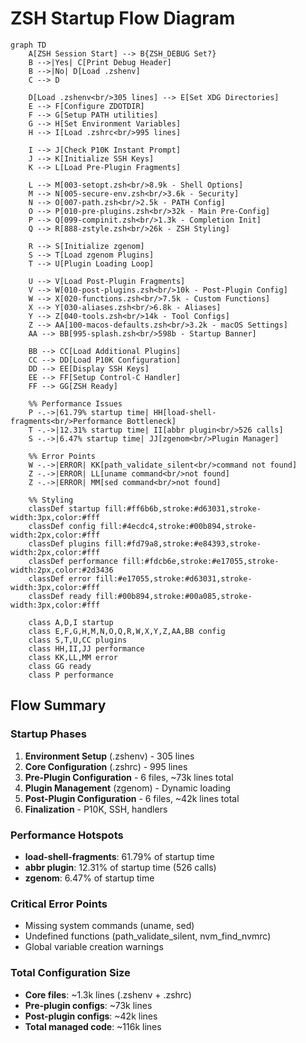 # ZSH Startup Flow Diagram

```mermaid
graph TD
    A[ZSH Session Start] --> B{ZSH_DEBUG Set?}
    B -->|Yes| C[Print Debug Header]
    B -->|No| D[Load .zshenv]
    C --> D

    D[Load .zshenv<br/>305 lines] --> E[Set XDG Directories]
    E --> F[Configure ZDOTDIR]
    F --> G[Setup PATH utilities]
    G --> H[Set Environment Variables]
    H --> I[Load .zshrc<br/>995 lines]

    I --> J[Check P10K Instant Prompt]
    J --> K[Initialize SSH Keys]
    K --> L[Load Pre-Plugin Fragments]

    L --> M[003-setopt.zsh<br/>8.9k - Shell Options]
    M --> N[005-secure-env.zsh<br/>3.6k - Security]
    N --> O[007-path.zsh<br/>2.5k - PATH Config]
    O --> P[010-pre-plugins.zsh<br/>32k - Main Pre-Config]
    P --> Q[099-compinit.zsh<br/>1.3k - Completion Init]
    Q --> R[888-zstyle.zsh<br/>26k - ZSH Styling]

    R --> S[Initialize zgenom]
    S --> T[Load zgenom Plugins]
    T --> U[Plugin Loading Loop]

    U --> V[Load Post-Plugin Fragments]
    V --> W[010-post-plugins.zsh<br/>10k - Post-Plugin Config]
    W --> X[020-functions.zsh<br/>7.5k - Custom Functions]
    X --> Y[030-aliases.zsh<br/>6.8k - Aliases]
    Y --> Z[040-tools.zsh<br/>14k - Tool Configs]
    Z --> AA[100-macos-defaults.zsh<br/>3.2k - macOS Settings]
    AA --> BB[995-splash.zsh<br/>598b - Startup Banner]

    BB --> CC[Load Additional Plugins]
    CC --> DD[Load P10K Configuration]
    DD --> EE[Display SSH Keys]
    EE --> FF[Setup Control-C Handler]
    FF --> GG[ZSH Ready]

    %% Performance Issues
    P -.->|61.79% startup time| HH[load-shell-fragments<br/>Performance Bottleneck]
    T -.->|12.31% startup time| II[abbr plugin<br/>526 calls]
    S -.->|6.47% startup time| JJ[zgenom<br/>Plugin Manager]

    %% Error Points
    W -.->|ERROR| KK[path_validate_silent<br/>command not found]
    Z -.->|ERROR| LL[uname command<br/>not found]
    Z -.->|ERROR| MM[sed command<br/>not found]

    %% Styling
    classDef startup fill:#ff6b6b,stroke:#d63031,stroke-width:3px,color:#fff
    classDef config fill:#4ecdc4,stroke:#00b894,stroke-width:2px,color:#fff
    classDef plugins fill:#fd79a8,stroke:#e84393,stroke-width:2px,color:#fff
    classDef performance fill:#fdcb6e,stroke:#e17055,stroke-width:2px,color:#2d3436
    classDef error fill:#e17055,stroke:#d63031,stroke-width:3px,color:#fff
    classDef ready fill:#00b894,stroke:#00a085,stroke-width:3px,color:#fff

    class A,D,I startup
    class E,F,G,H,M,N,O,Q,R,W,X,Y,Z,AA,BB config
    class S,T,U,CC plugins
    class HH,II,JJ performance
    class KK,LL,MM error
    class GG ready
    class P performance
```

## Flow Summary

### Startup Phases
1. **Environment Setup** (.zshenv) - 305 lines
2. **Core Configuration** (.zshrc) - 995 lines
3. **Pre-Plugin Configuration** - 6 files, ~73k lines total
4. **Plugin Management** (zgenom) - Dynamic loading
5. **Post-Plugin Configuration** - 6 files, ~42k lines total
6. **Finalization** - P10K, SSH, handlers

### Performance Hotspots
- **load-shell-fragments**: 61.79% of startup time
- **abbr plugin**: 12.31% of startup time (526 calls)
- **zgenom**: 6.47% of startup time

### Critical Error Points
- Missing system commands (uname, sed)
- Undefined functions (path_validate_silent, nvm_find_nvmrc)
- Global variable creation warnings

### Total Configuration Size
- **Core files**: ~1.3k lines (.zshenv + .zshrc)
- **Pre-plugin configs**: ~73k lines
- **Post-plugin configs**: ~42k lines
- **Total managed code**: ~116k lines
